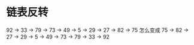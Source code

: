# 链表反转

92 -> 33 -> 79 -> 73 -> 49 -> 5 -> 29 -> 27 -> 82 -> 75
怎么变成
75 -> 82 -> 27 -> 29 -> 5 -> 49 -> 73 -> 79 -> 33 -> 92